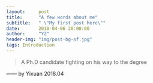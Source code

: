 ```yaml
---
layout:     post
title:      "A few words about me"
subtitle:   " \"My first post here\""
date:       2018-04-06 20:00:00
author:     "YZ"
header-img: "img/post-bg-sf.jpg"
tags: Introduction
---
```


> A Ph.D candidate fighting on his way to the degree


—— by Yixuan 2018.04

